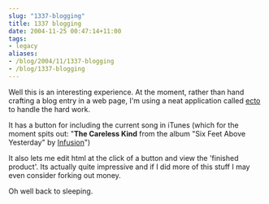```yaml
---
slug: "1337-blogging"
title: 1337 blogging
date: 2004-11-25 00:47:14+11:00
tags:
- legacy
aliases:
- /blog/2004/11/1337-blogging
- /blog/1337-blogging
---
```


Well this is an interesting experience. At the moment, rather than hand crafting a blog entry in a web page, I'm using a neat application called <a href="http://ecto.kung-foo.tv/">ecto</a> to handle the hard work.

It has a button for including the current song in iTunes (which for the moment spits out: "<strong>The Careless Kind</strong> from the album "Six Feet Above Yesterday" by <a href="http://www.google.com/search?q=%22Infusion%22">Infusion</a>")

It also lets me edit html at the click of a button and view the 'finished product'. Its actually quite impressive and if I did more of this stuff I may even consider forking out money.

Oh well back to sleeping.
